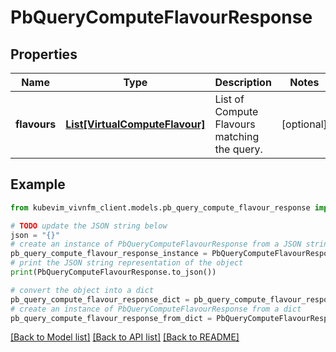 # PbQueryComputeFlavourResponse


## Properties

Name | Type | Description | Notes
------------ | ------------- | ------------- | -------------
**flavours** | [**List[VirtualComputeFlavour]**](VirtualComputeFlavour.md) | List of Compute Flavours matching the query. | [optional] 

## Example

```python
from kubevim_vivnfm_client.models.pb_query_compute_flavour_response import PbQueryComputeFlavourResponse

# TODO update the JSON string below
json = "{}"
# create an instance of PbQueryComputeFlavourResponse from a JSON string
pb_query_compute_flavour_response_instance = PbQueryComputeFlavourResponse.from_json(json)
# print the JSON string representation of the object
print(PbQueryComputeFlavourResponse.to_json())

# convert the object into a dict
pb_query_compute_flavour_response_dict = pb_query_compute_flavour_response_instance.to_dict()
# create an instance of PbQueryComputeFlavourResponse from a dict
pb_query_compute_flavour_response_from_dict = PbQueryComputeFlavourResponse.from_dict(pb_query_compute_flavour_response_dict)
```
[[Back to Model list]](../README.md#documentation-for-models) [[Back to API list]](../README.md#documentation-for-api-endpoints) [[Back to README]](../README.md)


